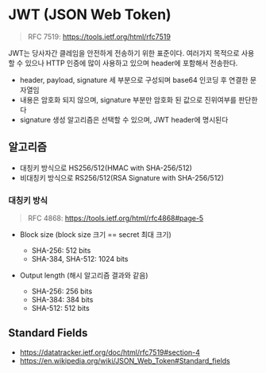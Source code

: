 # JWT (JSON Web Token)

> RFC 7519: <https://tools.ietf.org/html/rfc7519>

JWT는 당사자간 클레임을 안전하게 전송하기 위한 표준이다.
여러가지 목적으로 사용할 수 있으나 HTTP 인증에 많이 사용하고 있으며 header에 포함해서 전송한다.

- header, payload, signature 세 부분으로 구성되며 base64 인코딩 후 연결한 문자열임
- 내용은 암호화 되지 않으며, signature 부분만 암호화 된 값으로 진위여부를 판단한다
- signature 생성 알고리즘은 선택할 수 있으며, JWT header에 명시된다

## 알고리즘

- 대칭키 방식으로 HS256/512(HMAC with SHA-256/512)
- 비대칭키 방식으로 RS256/512(RSA Signature with SHA-256/512)

### 대칭키 방식

> RFC 4868: <https://tools.ietf.org/html/rfc4868#page-5>

- Block size (block size 크기 == secret 최대 크기)

  - SHA-256: 512 bits
  - SHA-384, SHA-512: 1024 bits

- Output length (해시 알고리즘 결과와 같음)

  - SHA-256: 256 bits
  - SHA-384: 384 bits
  - SHA-512: 512 bits

## Standard Fields

- <https://datatracker.ietf.org/doc/html/rfc7519#section-4>
- <https://en.wikipedia.org/wiki/JSON_Web_Token#Standard_fields>
